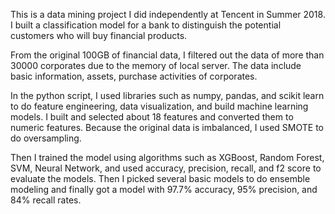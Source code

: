 This is a data mining project I did independently at Tencent in Summer 2018. I built a classification model for a bank to distinguish the potential customers who will buy financial products.

From the original 100GB of financial data, I filtered out the data of more than 30000 corporates due to the memory of local server. The data include basic information, assets, purchase activities of corporates.

In the python script, I used libraries such as numpy, pandas, and scikit learn to do feature engineering, data visualization, and build machine learning models. I built and selected about 18 features and converted them to numeric features. Because the original data is imbalanced, I used SMOTE to do oversampling. 

Then I trained the model using algorithms such as XGBoost, Random Forest, SVM, Neural Network, and used accuracy, precision, recall, and f2 score to evaluate the models. Then I picked several basic models to do ensemble modeling and finally got a model with 97.7% accuracy, 95% precision, and 84% recall rates.